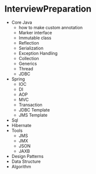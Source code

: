 # InterviewPreparation
* Core Java
  - how to make custom annotation 
  - Marker interface 
  - Immutable class
  - Reflection
  - Serialization  
  - Exception Handling 
  - Collection 
  - Generics 
  - Thread 
  - JDBC
* Spring
  - IOC
  - DI
  - AOP
  - MVC
  - Transaction
  - JDBC Template
  - JMS Template
* Sql
* Hibernate
* Tools 
  - JMS 
  - JMX
  - JSON
  - JAXB
* Design Patterns
* Data Structure
* Algorithm 

  
  
